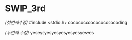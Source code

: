 # SWIP_3rd
/*첫번째수정*/
#include <stdio.h>
cocococococococococoding

/*두번째 수정*/
yeseysyesyesyesyesyesyesyes